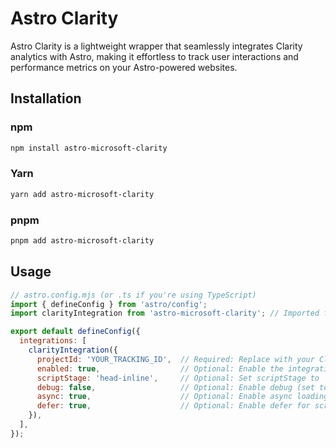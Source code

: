# Astro Clarity

Astro Clarity is a lightweight wrapper that seamlessly integrates Clarity analytics with Astro, making it effortless to track user interactions and performance metrics on your Astro-powered websites.

## Installation

### npm
```bash
npm install astro-microsoft-clarity
```

### Yarn
```bash
yarn add astro-microsoft-clarity
```

### pnpm
```bash
pnpm add astro-microsoft-clarity
```

## Usage

```js
// astro.config.mjs (or .ts if you're using TypeScript)
import { defineConfig } from 'astro/config';
import clarityIntegration from 'astro-microsoft-clarity'; // Imported from an npm package

export default defineConfig({
  integrations: [
    clarityIntegration({
      projectId: 'YOUR_TRACKING_ID',  // Required: Replace with your Clarity project ID
      enabled: true,                  // Optional: Enable the integration (defaults to true)
      scriptStage: 'head-inline',     // Optional: Set scriptStage to 'head-inline', 'body-inline'
      debug: false,                   // Optional: Enable debug (set to true if you want to log script injections)
      async: true,                    // Optional: Enable async loading
      defer: true,                    // Optional: Enable defer for script loading
    }),
  ],
});

```
